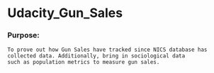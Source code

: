 # Udacity_Gun_Sales

### Purpose:
    To prove out how Gun Sales have tracked since NICS database has collected data. Additionally, bring in sociological data
    such as population metrics to measure gun sales. 
